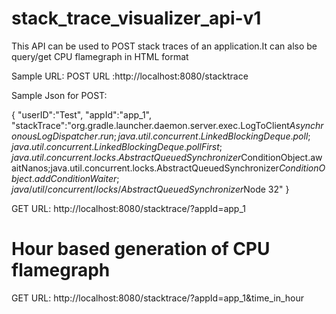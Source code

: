 # stack_trace_visualizer_api-v1 ##
This API can be used to POST stack traces of an application.It can also be query/get CPU flamegraph in HTML format

Sample URL:
POST URL :http://localhost:8080/stacktrace

Sample Json for POST:

{
	"userID":"Test",
	"appId":"app_1",
	"stackTrace":"org.gradle.launcher.daemon.server.exec.LogToClient$AsynchronousLogDispatcher.run;java.util.concurrent.LinkedBlockingDeque.poll;java.util.concurrent.LinkedBlockingDeque.pollFirst;java.util.concurrent.locks.AbstractQueuedSynchronizer$ConditionObject.awaitNanos;java.util.concurrent.locks.AbstractQueuedSynchronizer$ConditionObject.addConditionWaiter;java/util/concurrent/locks/AbstractQueuedSynchronizer$Node 32"
}


GET URL: http://localhost:8080/stacktrace/?appId=app_1

# Hour based generation of CPU flamegraph
GET URL: http://localhost:8080/stacktrace/?appId=app_1&time_in_hour
